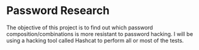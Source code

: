 # Password Research
 
The objective of this project is to find out which password composition/combinations is more resistant to password hacking. 
I will be using a hacking tool called Hashcat to perform all or most of the tests.